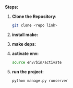 **Steps:**

1. **Clone the Repository:**

   ```bash
   git clone <repo link>

2. **install make:** 
3. **make deps:** 
4. **activate env:**

    ```bash
    source env/bin/activate
5. **run the project:**
     ```bash
     python manage.py runserver
